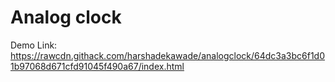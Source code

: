 # Analog clock

Demo Link: https://rawcdn.githack.com/harshadekawade/analogclock/64dc3a3bc6f1d01b97068d671cfd91045f490a67/index.html
